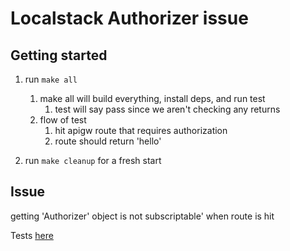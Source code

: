# Localstack Authorizer issue

## Getting started
1) run `make all`
   1) make all will build everything, install deps, and run test
      1) test will say pass since we aren't checking any returns
   2) flow of test 
      1) hit apigw route that requires authorization
      2) route should return 'hello'

2) run `make cleanup` for a fresh start

## Issue
getting 'Authorizer' object is not subscriptable' when route is hit

Tests [here](./tests/route_test.py)
